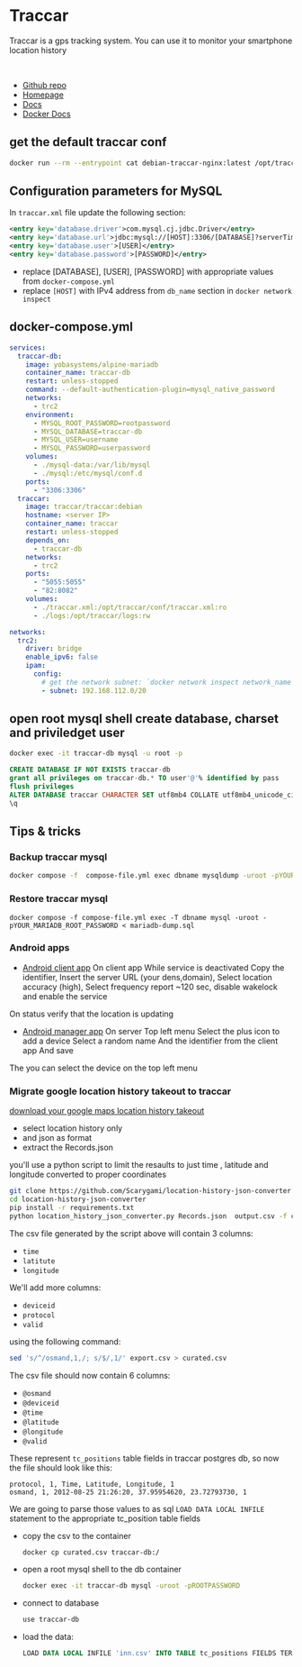 # Traccar

Traccar is a gps tracking system. You can use it to monitor your smartphone location history

<br>

- [Github repo](https://github.com/traccar/traccar)
- [Homepage](https://www.traccar.org/)
- [Docs](https://www.traccar.org/documentation/)
- [Docker Docs](https://github.com/traccar/traccar-docker)

## get the default traccar conf

```sh
docker run --rm --entrypoint cat debian-traccar-nginx:latest /opt/traccar/conf/traccar.xml > /run/media/ippo/TOSHIBA/traccar/conf/traccar.xml
```

## Configuration parameters for MySQL
In `traccar.xml` file update the following section:

```xml
<entry key='database.driver'>com.mysql.cj.jdbc.Driver</entry>
<entry key='database.url'>jdbc:mysql://[HOST]:3306/[DATABASE]?serverTimezone=UTC&amp;allowPublicKeyRetrieval=true&amp;useSSL=false&amp;allowMultiQueries=true&amp;autoReconnect=true&amp;useUnicode=yes&amp;characterEncoding=UTF-8&amp;sessionVariables=sql_mode=''</entry>
<entry key='database.user'>[USER]</entry>
<entry key='database.password'>[PASSWORD]</entry>
```
- replace [DATABASE], [USER], [PASSWORD] with appropriate values from `docker-compose.yml`
- replace `[HOST]` with IPv4 address from `db_name` section in `docker network inspect`


## docker-compose.yml

```yaml
services:
  traccar-db:
    image: yobasystems/alpine-mariadb
    container_name: traccar-db
    restart: unless-stopped
    command: --default-authentication-plugin=mysql_native_password
    networks:
      - trc2
    environment:
      - MYSQL_ROOT_PASSWORD=rootpassword
      - MYSQL_DATABASE=traccar-db
      - MYSQL_USER=username
      - MYSQL_PASSWORD=userpassword
    volumes:
      - ./mysql-data:/var/lib/mysql
      - ./mysql:/etc/mysql/conf.d
    ports:
      - "3306:3306"
  traccar:
    image: traccar/traccar:debian
    hostname: <server IP>
    container_name: traccar
    restart: unless-stopped
    depends_on:
      - traccar-db
    networks:
      - trc2
    ports:
      - "5055:5055"
      - "82:8082"
    volumes:
      - ./traccar.xml:/opt/traccar/conf/traccar.xml:ro
      - ./logs:/opt/traccar/logs:rw

networks:
  trc2:
    driver: bridge
    enable_ipv6: false
    ipam:
      config:
        # get the network subnet: `docker network inspect network_name`
        - subnet: 192.168.112.0/20
```

## open root mysql shell create database, charset and priviledget user

```sh
docker exec -it traccar-db mysql -u root -p
```

```sql
CREATE DATABASE IF NOT EXISTS traccar-db
grant all privileges on traccar-db.* TO user'@'% identified by pass
flush privileges
ALTER DATABASE traccar CHARACTER SET utf8mb4 COLLATE utf8mb4_unicode_ciALTER DATABASE traccar CHARACTER SET utf8mb4 COLLATE utf8mb4_unicode_ci
\q
```


## Tips & tricks

### Backup traccar mysql

```sh
docker compose -f  compose-file.yml exec dbname mysqldump -uroot -pYOUR_MARIADB_ROOT_PASSWORD --all-databases > dump-$(date +%F_%H-%M-%S).sql
```

### Restore traccar mysql

```
docker compose -f compose-file.yml exec -T dbname mysql -uroot -pYOUR_MARIADB_ROOT_PASSWORD < mariadb-dump.sql
```

### Android apps

- [Android client app](https://www.traccar.org/client/)
On client app While service is deactivated Copy the identifier, Insert the server URL (your dens,domain), Select location accuracy (high), Select frequency report ~120 sec, disable wakelock  and enable the service

On status verify that the location is updating

- [Android manager app](https://www.traccar.org/manager/)
On server Top left menu Select the plus icon to add a device Select a random name And the identifier from the client app And save

The you can select the device on the top left menu


### Migrate google location history takeout to traccar

[download your google maps location history takeout](https://takeout.google.com/takeout/custom/local_actions,location_history,maps,mymaps?)

- select location history only
- and json as format
- extract the Records.json

you'll use a python script to limit the resaults to just time , latitude and longitude converted to proper coordinates

```sh
git clone https://github.com/Scarygami/location-history-json-converter
cd location-history-json-converter
pip install -r requirements.txt
python location_history_json_converter.py Records.json  output.csv -f csv
```

The csv file generated by the script above will contain 3 columns:
- `time`
- `latitute`
- `longitude`

We'll add more columns:
- `deviceid`
- `protocol`
- `valid`

using the following command:
```sh
sed 's/^/osmand,1,/; s/$/,1/' export.csv > curated.csv
```

The csv file should now contain 6 columns:
- `@osmand`
- `@deviceid`
- `@time`
- `@latitude`
- `@longitude`
- `@valid`

These represent `tc_positions` table fields in traccar postgres db, so now the file should look like this:

```csv
protocol, 1, Time, Latitude, Longitude, 1
osmand, 1, 2012-08-25 21:26:20, 37.95954620, 23.72793730, 1
```

We are going to parse those values to as sql `LOAD DATA LOCAL INFILE` statement to the appropriate tc_position table fields

- copy the csv to the container
    ```sh
    docker cp curated.csv traccar-db:/
    ```

- open a root mysql shell to the db container
    ```sh
    docker exec -it traccar-db mysql -uroot -pROOTPASSWORD
    ```

- connect to database
    ```sh
    use traccar-db
    ```

- load the data:
    ```sql
    LOAD DATA LOCAL INFILE 'inn.csv' INTO TABLE tc_positions FIELDS TERMINATED BY ',' (@osmand, @deviceid,@Time,@Latitude,@Longitude,@valid) set protocol=@osmand,deviceid=@deviceid, devicetime=@Time,fixtime=@Time,servertime=@Time,latitude=@Latitude,longitude=@Longitude, valid=@valid;
    ```
